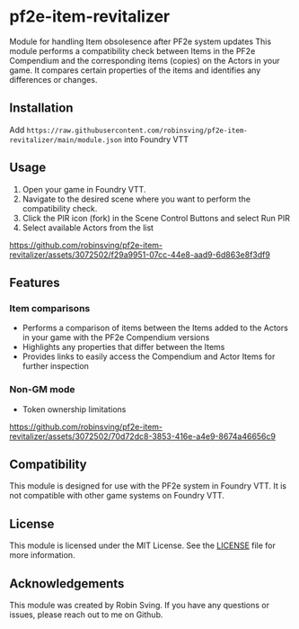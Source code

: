 # pf2e-item-revitalizer
Module for handling Item obsolesence after PF2e system updates
This module performs a compatibility check between Items in the PF2e Compendium and the corresponding items (copies) on the Actors in your game.
It compares certain properties of the items and identifies any differences or changes.

## Installation

Add `https://raw.githubusercontent.com/robinsving/pf2e-item-revitalizer/main/module.json` into Foundry VTT

## Usage

1. Open your game in Foundry VTT.
2. Navigate to the desired scene where you want to perform the compatibility check.
3. Click the PIR icon (fork) in the Scene Control Buttons and select Run PIR
4. Select available Actors from the list

https://github.com/robinsving/pf2e-item-revitalizer/assets/3072502/f29a9951-07cc-44e8-aad9-6d863e8f3df9

## Features

### Item comparisons
- Performs a comparison of items between the Items added to the Actors in your game with the PF2e Compendium versions
- Highlights any properties that differ between the Items
- Provides links to easily access the Compendium and Actor Items for further inspection

### Non-GM mode
- Token ownership limitations

https://github.com/robinsving/pf2e-item-revitalizer/assets/3072502/70d72dc8-3853-416e-a4e9-8674a46656c9

## Compatibility

This module is designed for use with the PF2e system in Foundry VTT. It is not compatible with other game systems on Foundry VTT.

## License

This module is licensed under the MIT License. See the [LICENSE](LICENSE) file for more information.

## Acknowledgements

This module was created by Robin Sving. If you have any questions or issues, please reach out to me on Github.
